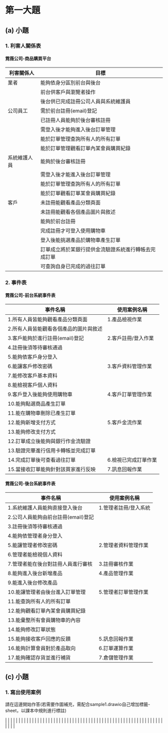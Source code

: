 # 第一大題

## (a) 小題

### 1. 利害人關係表

#### 霓薇公司-商品購買平台

| 利害關係人 | 目標 |
| -- | -- |
| 業者 | 能夠依身分區別前台與後台 |
|  | 前台供客戶與瀏覽者操作 |
|  | 後台供已完成註冊公司人員與系統維護員 |
| 公司員工 | 需於前台註冊(email)登記 |
|  | 已註冊人員能夠於後台審核註冊 |
|  | 需登入後才能夠進入後台訂單管理 |
|  | 能於訂單管理查詢所有人的所有訂單 |
|  | 能於訂單管理觀看訂單內某會員購買紀錄 |
| 系統維護人員 | 能夠於後台審核註冊 |
|  | 需登入後才能進入後台訂單管理 |
|  | 能於訂單管理查詢所有人的所有訂單 |
|  | 能於訂單觀看訂單某會員購買紀錄 |
| 客戶 | 未註冊能觀看產品分類頁面 |
|  | 未註冊能觀看各個產品圖片與敘述 |
|  | 能夠於前台註冊 |
|  | 完成註冊才可登入使用購物車 |
|  | 登入後能挑選產品於購物車產生訂單 |
|  | 訂單成立將於某銀行提供金流驗證系統進行轉帳去完成訂單 |
|  | 可查詢自身已完成的過往訂單 |

### 2. 事件表

#### 霓薇公司-前台系統事件表

| 事件名稱 | 使用案例名稱 |
| -- | -- |
| 1.所有人員皆能夠觀看產品分類頁面 | 1.產品檢視作業 |
| 2.所有人員皆能觀看各個產品的圖片與敘述 |  |
| 3.客戶能夠於進行註冊(email)登記 | 2.客戶註冊/登入作業 |
| 4.註冊後須等待審核通過 |  |
| 5.能夠依客戶身分登入 |  |
| 6.能讓客戶修改密碼 | 3.客戶資料管理作業 |
| 7.能修改客戶基本資料 |  |
| 8.能檢視客戶個人資料 |  |
| 9.客戶登入後能夠使用購物車 | 4.客戶訂單管理作業 |
| 10.能夠點選商品產生訂單 |  |
| 11.能在購物車刪除已產生訂單 |  |
| 12.能夠新增支付方式 | 5.客戶金流作業 |
| 13.能夠修改支付方式 |  |
| 12.訂單成立後能夠與銀行作金流驗證 |  |
| 13.驗證完畢進行信用卡轉帳並完成訂單 |  |
| 14.完成訂單後可查看過往訂單 | 6.檢視已完成訂單作業 |
| 15.當接收訂單能夠針對該買家進行反映 | 7.訊息回報作業 |

#### 霓薇公司-後台系統事件表

| 事件名稱 | 使用案例名稱 |
| -- | -- |
| 1.系統維護人員能夠直接登入後台 | 1.管理者註冊/登入系統 |
| 2.公司人員能夠由前台註冊(email)登記 |  |
| 3.註冊後須等待審核通過 |  |
| 4.能夠依管理者身分登入 |  |
| 5.能讓管理者修改密碼 | 2.管理者資料管理作業 |
| 6.管理者能檢視個人資料 |  |
| 7.管理者能在後台對註冊人員進行審核 | 3.註冊審核作業 |
| 8.能夠進入後台新增產品 | 4.產品管理作業 |
| 9.能進入後台修改產品 |  |
| 10.能讓管理者由後台進入訂單管理 | 5.管理者訂單管理作業 |
| 11.能查詢所有人的所有訂單 |  |
| 12.能夠觀看訂單內某會員購買紀錄 |  |
| 13.能彙整所有會員購物車的內容 |  |
| 14.能夠修改訂單狀態 |  |
| 15.能夠接收客戶回應的反饋 | 5.訊息回報作業 |
| 16.能夠計算會員對於產品取向 | 6.訂單運算作業 |
| 17.能夠確認存貨並進行補貨 | 7.倉儲管理作業 |

## (c) 小題

### 1. 寫出使用案例

請在這邊開始作答(若需要作圖補充，需配合sample1.drawio自己增加標籤-sheet，以課本中規則進行標註)

|  |  |
|  |  |
|  |  |
|  |  |
|  |  |
|  |  |
|  |  |
|  |  |
|  |  |
|  |  |
|  |  |
|  |  |
|  |  |
|  |  |
|  |  |
|  |  |
|  |  |
|  |  |
|  |  |
|  |  |
|  |  |
